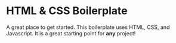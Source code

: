 # HTML & CSS Boilerplate

A great place to get started. This boilerplate uses HTML, CSS, and Javascript. It is a great starting point for **any** project!
